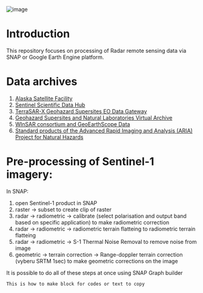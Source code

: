 ![image](https://github.com/StanislavHerber/SAR/assets/134272440/db81e86d-30d4-4224-abe2-c2d75b8bbf5c)

# Introduction
This repository focuses on processing of Radar remote sensing data via SNAP or Google Earth Engine platform.

# Data archives

1. <a href="https://asf.alaska.edu/">Alaska Satellite Facility</a> 
2. <a href="https://scihub.copernicus.eu/">Sentinel Scientific Data Hub</a>
3. <a href="https://sso.eoc.dlr.de/eoc/auth/login?service=https://download.geoservice.dlr.de/supersites/files/">TerraSAR-X Geohazard Supersites EO Data Gateway</a>
4. <a href="https://sso.eoc.dlr.de/eoc/auth/login?service=https://download.geoservice.dlr.de/supersites/files/">Geohazard Supersites and Natural Laboratories Virtual Archive</a>
5. <a href="http://www.unavco.org/data/imaging/sar">WInSAR consortium and GeoEarthScope Data</a>
6. <a href="http://aria-products.jpl.nasa.gov/">Standard products of the Advanced Rapid Imaging and Analysis (ARIA) Project for Natural Hazards</a>



# Pre-processing of Sentinel-1 imagery:

In SNAP:

1) open Sentinel-1 product in SNAP
2) raster -> subset to create clip of raster
3) radar -> radiometric -> calibrate (select polarisation and output band based on specific application) to make radiometric correction
4) radar -> radiometric -> radiometric terrain flatteing to radiometric terrain flatteing
5) radar -> radiometric -> S-1 Thermal Noise Removal to remove noise from image
6) geometric -> terrain correction -> Range-doppler terrain correction (vyberu SRTM 1sec) to make geometric corrections on the image

It is possible to do all of these steps at once using SNAP Graph builder

```
This is how to make block for codes or text to copy 
```
